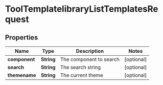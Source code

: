 

# ToolTemplatelibraryListTemplatesRequest


## Properties

| Name | Type | Description | Notes |
|------------ | ------------- | ------------- | -------------|
|**component** | **String** | The component to search |  [optional] |
|**search** | **String** | The search string |  [optional] |
|**themename** | **String** | The current theme |  [optional] |



